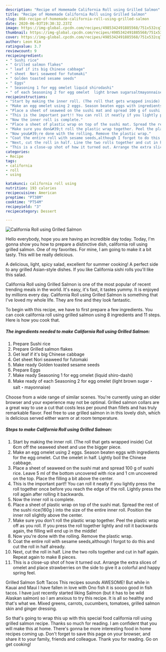 ```yaml
---
description: "Recipe of Homemade California Roll using Grilled Salmon"
title: "Recipe of Homemade California Roll using Grilled Salmon"
slug: 868-recipe-of-homemade-california-roll-using-grilled-salmon
date: 2020-06-03T19:30:32.237Z
image: https://img-global.cpcdn.com/recipes/4985342491885568/751x532cq70/california-roll-using-grilled-salmon-recipe-main-photo.jpg
thumbnail: https://img-global.cpcdn.com/recipes/4985342491885568/751x532cq70/california-roll-using-grilled-salmon-recipe-main-photo.jpg
cover: https://img-global.cpcdn.com/recipes/4985342491885568/751x532cq70/california-roll-using-grilled-salmon-recipe-main-photo.jpg
author: Leon Kim
ratingvalue: 3.7
reviewcount: 9
recipeingredient:
- " Sushi rice"
- " Grilled salmon flakes"
- " leaf if its big Chinese cabbage"
- " sheet  Nori seaweed for futomaki"
- " Golden toasted sesame seeds"
- " Eggs"
- " Seasoning 1 for egg omelet liquid shirodashi"
- " of each Seasoning 2 for egg omelet  light brown sugarsaltmayonnaise"
recipeinstructions:
- "Start by making the inner roll. (The roll that gets wrapped inside) Cut 6cm off the seaweed sheet and use the bigger piece."
- "Make an egg omelet using 2 eggs. Season beaten eggs with ingredients for the egg omelet. Cut the omelet in half. Lightly boil the Chinese cabbage."
- "Place a sheet of seaweed on the sushi mat and spread 100 g of sushi rice. Leave 5 ml of the bottom uncovered with rice and 1 cm uncovered on the top. Place the filling a bit above the center."
- "This is the important part!! You can roll it neatly if you lightly press the roll together once before you reach the edge of the roll. Lightly press the roll again after rolling it backwards."
- "Now the inner roll is complete."
- "Place a sheet of plastic wrap on top of the sushi mat. Spread the rest of the sushi rice(160g ) into the size of the entire inner roll. Position the inner roll slightly above the center."
- "Make sure you don&#39;t roll the plastic wrap together. Peel the plastic wrap off as you roll. If you press the roll together lightly and roll it backwards again, the filling will end up in the middle!"
- "Now you&#39;re done with the rolling. Remove the plastic wrap."
- "Coat the entire roll with sesame seeds,although I forgot to do this and cut the roll in half already."
- "Next, cut the roll in half. Line the two rolls together and cut in half again. Repeat again to make 8 pieces."
- "This is a close-up shot of how it turned out. Arrange the extra slices of omelet and place strawberries on the side to give it a colorful and happy spring feel."
categories:
- Recipe
tags:
- california
- roll
- using

katakunci: california roll using 
nutrition: 193 calories
recipecuisine: American
preptime: "PT38M"
cooktime: "PT54M"
recipeyield: "3"
recipecategory: Dessert

---
```



![California Roll using Grilled Salmon](https://img-global.cpcdn.com/recipes/4985342491885568/751x532cq70/california-roll-using-grilled-salmon-recipe-main-photo.jpg)

Hello everybody, hope you are having an incredible day today. Today, I'm gonna show you how to prepare a distinctive dish, california roll using grilled salmon. One of my favorites. For mine, I am going to make it a bit tasty. This will be really delicious.

A delicious, light, spicy salad, excellent for summer cooking! A perfect side to any grilled Asian-style dishes. If you like California sishi rolls you&#39;ll like this salad.

California Roll using Grilled Salmon is one of the most popular of recent trending meals in the world. It's easy, it's fast, it tastes yummy. It is enjoyed by millions every day. California Roll using Grilled Salmon is something that I've loved my whole life. They are fine and they look fantastic.


To begin with this recipe, we have to first prepare a few ingredients. You can cook california roll using grilled salmon using 8 ingredients and 11 steps. Here is how you cook that.

<!--inarticleads1-->

##### The ingredients needed to make California Roll using Grilled Salmon:

1. Prepare  Sushi rice
1. Prepare  Grilled salmon flakes
1. Get  leaf if it&#39;s big Chinese cabbage
1. Get  sheet  Nori seaweed for futomaki
1. Make ready  Golden toasted sesame seeds
1. Prepare  Eggs
1. Make ready  Seasoning 1 for egg omelet (liquid shiro-dashi)
1. Make ready  of each Seasoning 2 for egg omelet  (light brown sugar・salt・mayonnaise)


Choose from a wide range of similar scenes. You&#39;re currently using an older browser and your experience may not be optimal. Grilled salmon collars are a great way to use a cut that costs less per pound than fillets and has truly remarkable flavor. Feel free to use grilled salmon in in this lovely dish, which is delicious served either warm or at room temperature. 

<!--inarticleads2-->

##### Steps to make California Roll using Grilled Salmon:

1. Start by making the inner roll. (The roll that gets wrapped inside) Cut 6cm off the seaweed sheet and use the bigger piece.
1. Make an egg omelet using 2 eggs. Season beaten eggs with ingredients for the egg omelet. Cut the omelet in half. Lightly boil the Chinese cabbage.
1. Place a sheet of seaweed on the sushi mat and spread 100 g of sushi rice. Leave 5 ml of the bottom uncovered with rice and 1 cm uncovered on the top. Place the filling a bit above the center.
1. This is the important part!! You can roll it neatly if you lightly press the roll together once before you reach the edge of the roll. Lightly press the roll again after rolling it backwards.
1. Now the inner roll is complete.
1. Place a sheet of plastic wrap on top of the sushi mat. Spread the rest of the sushi rice(160g ) into the size of the entire inner roll. Position the inner roll slightly above the center.
1. Make sure you don&#39;t roll the plastic wrap together. Peel the plastic wrap off as you roll. If you press the roll together lightly and roll it backwards again, the filling will end up in the middle!
1. Now you&#39;re done with the rolling. Remove the plastic wrap.
1. Coat the entire roll with sesame seeds,although I forgot to do this and cut the roll in half already.
1. Next, cut the roll in half. Line the two rolls together and cut in half again. Repeat again to make 8 pieces.
1. This is a close-up shot of how it turned out. Arrange the extra slices of omelet and place strawberries on the side to give it a colorful and happy spring feel.


Grilled Salmon Soft Tacos This recipes sounds AWESOME! But while in Kauai and Maui I have fallen in love with Ono fish it is soooo good in fish tacos. I have just recently started liking Salmon (but it has to be wild Alaskan salmon) so I am anxious to try this recipe. It is all so healthy and that&#39;s what we. Mixed greens, carrots, cucumbers, tomatoes, grilled salmon skin and ginger dressing. 

So that's going to wrap this up with this special food california roll using grilled salmon recipe. Thanks so much for reading. I am confident that you will make this at home. There's gonna be more interesting food in home recipes coming up. Don't forget to save this page on your browser, and share it to your family, friends and colleague. Thank you for reading. Go on get cooking!
